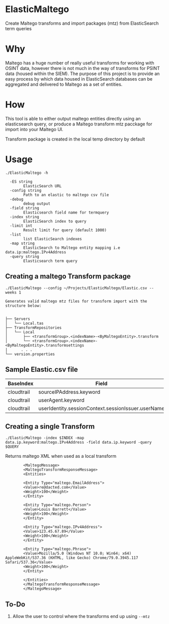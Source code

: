 # ElasticMaltego
Create Maltego transforms and import packages (mtz) from  ElasticSearch term queries

# Why 

Maltego has a huge number of really useful transforms for working with OSINT data, however there is not much in the way of transforms for
PSINT data (housed within the  SIEM). The purpose of this project is to provide an easy process by which data housed in ElasticSearch databases
can be aggregated and delivered to Maltego as a set of entities.

# How

This tool is able to either output maltego entities directly using an elasticsearch query, or produce a Maltego transform mtz pacckage for import into your 
Maltego UI. 

Transform package is created in the local temp directory by default

# Usage 

`./ElasticMaltego -h`

```
  -ES string
        ElasticSearch URL
  -config string
        Path to an elastic to maltego csv file
  -debug
        debug output
  -field string
        Elasticsearch field name for termquery
  -index string
        ElasticSearch index to query
  -limit int
        Result limit for query (default 1000)
  -list
        list ElasticSearch indexes
  -map string
        ElasticSearch to Maltego entity mapping i.e data.ip:maltego.IPv4Address
  -query string
        Elasticsearch term query
```

## Creating a maltego Transform package

`./ElasticMaltego --config ~/Projects/ElasticMaltego/Elastic.csv --weeks 1`

```
Generates valid maltego mtz files for transform import with the structure below:


├── Servers
│   └── Local.tas
├── TransformRepositories
│   └── Local
│       ├── <transformGroup>.<indexName>-<ByMaltegoEntity>.transform
│       └── <transformGroup>.<indexName>-<ByMaltegoEntity>.transformsettings
|      . . . 
└── version.properties

```

## Sample Elastic.csv file 
|BaseIndex|	Field	|InputType|	FieldEntityMap|
| ------------- | ------------- |---------|------|
| cloudtrail | sourceIPAddress.keyword  |maltego.IPv4Address|sourceIPAddress.keyword:maltego.IPv4Address,userAgent.keyword:maltego.Phrase,userIdentity.principalId.keyword:maltego.Person,userIdentity.arn.keyword:maltego.Person|
| cloudtrail  | userAgent.keyword  |maltego.Phrase|sourceIPAddress.keyword:maltego.IPv4Address,userAgent.keyword:maltego.Phrase,userIdentity.principalId.keyword:maltego.Person,userIdentity.arn.keyword:maltego.Person|
| cloudtrail  |  userIdentity.sessionContext.sessionIssuer.userName|maltego.Phrase|sourceIPAddress.keyword:maltego.IPv4Address,userAgent.keyword:maltego.Phrase,userIdentity.principalId.keyword:maltego.Person,userIdentity.arn.keyword:maltego.Person|

## Creating a single Transform
`./ElasticMaltego -index $INDEX -map data.ip.keyword:maltego.IPv4Address -field data.ip.keyword -query $QUERY`

Returns maltego XML when used as a local transform
```
        <MaltegoMessage>
        <MaltegoTransformResponseMessage>
        <Entities>

        <Entity Type="maltego.EmailAddress">
        <Value>re@dacted.com</Value>
        <Weight>100</Weight>
        </Entity>

        <Entity Type="maltego.Person">
        <Value>Louis Barrett</Value>
        <Weight>100</Weight>
        </Entity>

        <Entity Type="maltego.IPv4Address">
        <Value>123.45.67.89</Value>
        <Weight>100</Weight>
        </Entity>

        <Entity Type="maltego.Phrase">
        <Value>Mozilla/5.0 (Windows NT 10.0; Win64; x64) AppleWebKit/537.36 (KHTML, like Gecko) Chrome/79.0.3945.117 Safari/537.36</Value>
        <Weight>100</Weight>
        </Entity>

        </Entities>
        </MaltegoTransformResponseMessage>
        </MaltegoMessage>
```

## To-Do 


1. Allow the user to control where the transforms end up using `--mtz`



